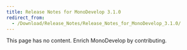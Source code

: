 ```yaml
---
title: Release Notes for MonoDevelop 3.1.0
redirect_from:
  - /Download/Release_Notes/Release_Notes_for_MonoDevelop_3.1.0/
---
```


This page has no content. Enrich MonoDevelop by contributing.

